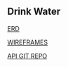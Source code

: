 ## Drink Water

[ERD](https://erdplus.com/#/edit-diagram/327795)

[WIREFRAMES](https://www.draw.io/#G0B1wIprzTy57ZS3hNeDNRcVVjcXM)

[API GIT REPO](https://github.com/wallytreats/q3projectAPI)
